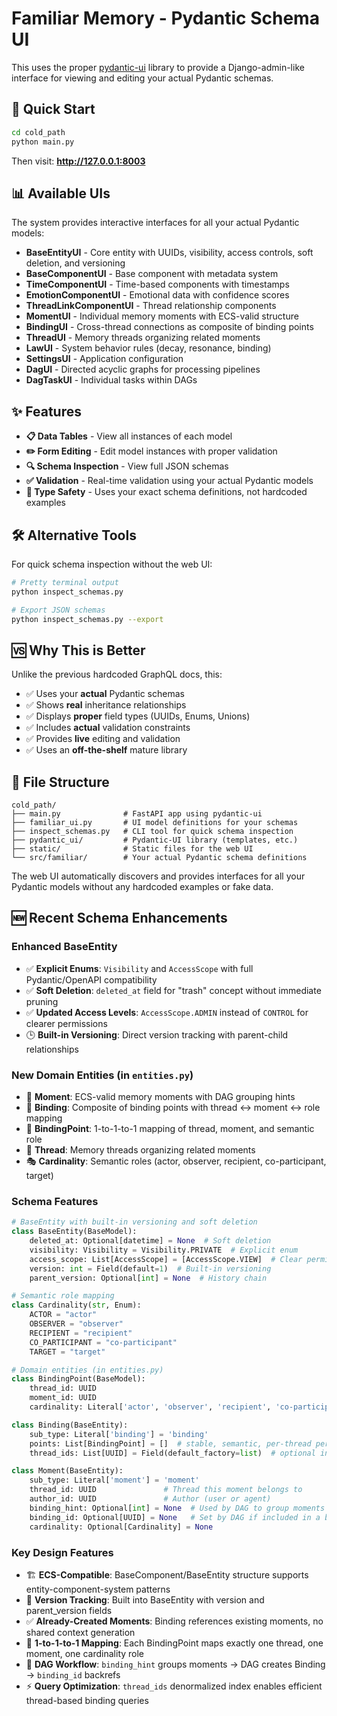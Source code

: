 # Familiar Memory - Pydantic Schema UI

This uses the proper [pydantic-ui](https://github.com/prismaticd/pydantic-ui) library to provide a Django-admin-like interface for viewing and editing your actual Pydantic schemas.

## 🚀 Quick Start

```bash
cd cold_path
python main.py
```

Then visit: **http://127.0.0.1:8003**

## 📊 Available UIs

The system provides interactive interfaces for all your actual Pydantic models:

- **BaseEntityUI** - Core entity with UUIDs, visibility, access controls, soft deletion, and versioning
- **BaseComponentUI** - Base component with metadata system
- **TimeComponentUI** - Time-based components with timestamps
- **EmotionComponentUI** - Emotional data with confidence scores
- **ThreadLinkComponentUI** - Thread relationship components
- **MomentUI** - Individual memory moments with ECS-valid structure  
- **BindingUI** - Cross-thread connections as composite of binding points
- **ThreadUI** - Memory threads organizing related moments
- **LawUI** - System behavior rules (decay, resonance, binding)
- **SettingsUI** - Application configuration
- **DagUI** - Directed acyclic graphs for processing pipelines
- **DagTaskUI** - Individual tasks within DAGs

## ✨ Features

- **📋 Data Tables** - View all instances of each model
- **✏️ Form Editing** - Edit model instances with proper validation
- **🔍 Schema Inspection** - View full JSON schemas
- **✅ Validation** - Real-time validation using your actual Pydantic models
- **🎯 Type Safety** - Uses your exact schema definitions, not hardcoded examples

## 🛠️ Alternative Tools

For quick schema inspection without the web UI:

```bash
# Pretty terminal output
python inspect_schemas.py

# Export JSON schemas
python inspect_schemas.py --export
```

## 🆚 Why This is Better

Unlike the previous hardcoded GraphQL docs, this:

- ✅ Uses your **actual** Pydantic schemas
- ✅ Shows **real** inheritance relationships
- ✅ Displays **proper** field types (UUIDs, Enums, Unions)
- ✅ Includes **actual** validation constraints
- ✅ Provides **live** editing and validation
- ✅ Uses an **off-the-shelf** mature library

## 📁 File Structure

```
cold_path/
├── main.py              # FastAPI app using pydantic-ui
├── familiar_ui.py       # UI model definitions for your schemas
├── inspect_schemas.py   # CLI tool for quick schema inspection
├── pydantic_ui/         # Pydantic-UI library (templates, etc.)
├── static/              # Static files for the web UI
└── src/familiar/        # Your actual Pydantic schema definitions
```

The web UI automatically discovers and provides interfaces for all your Pydantic models without any hardcoded examples or fake data.

## 🆕 Recent Schema Enhancements

### Enhanced BaseEntity
- ✅ **Explicit Enums**: `Visibility` and `AccessScope` with full Pydantic/OpenAPI compatibility
- ✅ **Soft Deletion**: `deleted_at` field for "trash" concept without immediate pruning
- ✅ **Updated Access Levels**: `AccessScope.ADMIN` instead of `CONTROL` for clearer permissions
- 🕒 **Built-in Versioning**: Direct version tracking with parent-child relationships

### New Domain Entities (in `entities.py`)
- 📝 **Moment**: ECS-valid memory moments with DAG grouping hints
- 🔗 **Binding**: Composite of binding points with thread ↔ moment ↔ role mapping
- 📍 **BindingPoint**: 1-to-1-to-1 mapping of thread, moment, and semantic role
- 🧵 **Thread**: Memory threads organizing related moments
- 🎭 **Cardinality**: Semantic roles (actor, observer, recipient, co-participant, target)

### Schema Features
```python
# BaseEntity with built-in versioning and soft deletion
class BaseEntity(BaseModel):
    deleted_at: Optional[datetime] = None  # Soft deletion
    visibility: Visibility = Visibility.PRIVATE  # Explicit enum
    access_scope: List[AccessScope] = [AccessScope.VIEW]  # Clear permissions
    version: int = Field(default=1)  # Built-in versioning
    parent_version: Optional[int] = None  # History chain

# Semantic role mapping  
class Cardinality(str, Enum):
    ACTOR = "actor"
    OBSERVER = "observer"
    RECIPIENT = "recipient"
    CO_PARTICIPANT = "co-participant"
    TARGET = "target"

# Domain entities (in entities.py)
class BindingPoint(BaseModel):
    thread_id: UUID
    moment_id: UUID
    cardinality: Literal['actor', 'observer', 'recipient', 'co-participant', 'target']

class Binding(BaseEntity):
    sub_type: Literal['binding'] = 'binding'
    points: List[BindingPoint] = []  # stable, semantic, per-thread per-moment
    thread_ids: List[UUID] = Field(default_factory=list)  # optional index optimization

class Moment(BaseEntity):
    sub_type: Literal['moment'] = 'moment'
    thread_id: UUID               # Thread this moment belongs to
    author_id: UUID               # Author (user or agent)
    binding_hint: Optional[int] = None  # Used by DAG to group moments (not persisted long-term)
    binding_id: Optional[UUID] = None   # Set by DAG if included in a binding
    cardinality: Optional[Cardinality] = None
```

### Key Design Features
- 🏗️ **ECS-Compatible**: BaseComponent/BaseEntity structure supports entity-component-system patterns
- 🔄 **Version Tracking**: Built into BaseEntity with version and parent_version fields  
- ✅ **Already-Created Moments**: Binding references existing moments, no shared context generation
- 📍 **1-to-1-to-1 Mapping**: Each BindingPoint maps exactly one thread, one moment, one cardinality role
- 🔗 **DAG Workflow**: `binding_hint` groups moments → DAG creates Binding → `binding_id` backrefs
- ⚡ **Query Optimization**: `thread_ids` denormalized index enables efficient thread-based binding queries 